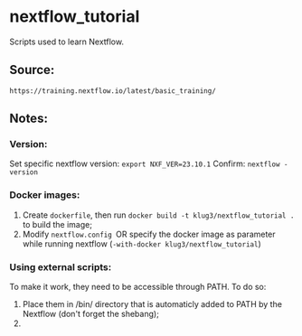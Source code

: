 # nextflow_tutorial

Scripts used to learn Nextflow.

## Source:

`https://training.nextflow.io/latest/basic_training/`

## Notes:

### Version:

Set specific nextflow version:
`export NXF_VER=23.10.1`
Confirm:
`nextflow -version`

### Docker images:

1. Create `dockerfile`, then run `docker build -t klug3/nextflow_tutorial .` to build the image;
2. Modify `nextflow.config `OR specify the docker image as parameter while running nextflow (`-with-docker klug3/nextflow_tutorial`)

### Using external scripts:

To make it work, they need to be accessible through PATH. To do so:

1. Place them in /bin/ directory that is automaticly added to PATH by the Nextflow (don't forget the shebang);
2.

